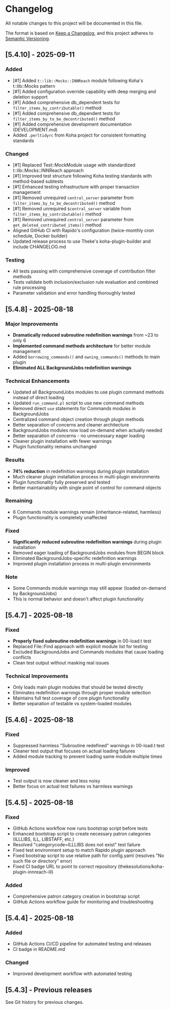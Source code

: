 # Changelog

All notable changes to this project will be documented in this file.

The format is based on [Keep a Changelog](https://keepachangelog.com/en/1.0.0/),
and this project adheres to [Semantic Versioning](https://semver.org/spec/v2.0.0.html).

## [5.4.10] - 2025-09-11

### Added
- [#1] Added `t::lib::Mocks::INNReach` module following Koha's t::lib::Mocks pattern
- [#1] Added configuration override capability with deep merging and deletion support
- [#1] Added comprehensive db_dependent tests for `filter_items_by_contributable()` method
- [#1] Added comprehensive db_dependent tests for `filter_items_by_to_be_decontributed()` method
- [#1] Added comprehensive development documentation (DEVELOPMENT.md)
- Added `.perltidyrc` from Koha project for consistent formatting standards

### Changed
- [#1] Replaced Test::MockModule usage with standardized t::lib::Mocks::INNReach approach
- [#1] Improved test structure following Koha testing standards with method-based subtests
- [#1] Enhanced testing infrastructure with proper transaction management
- [#1] Removed unrequired `central_server` parameter from `filter_items_by_to_be_decontributed()` method
- [#1] Removed unrequired `$central_server` variable from `filter_items_by_contributable()` method
- [#1] Removed unrequired `central_server` parameter from `get_deleted_contributed_items()` method
- Aligned GitHub CI with Rapido's configuration (twice-monthly cron schedule, Docker builder)
- Updated release process to use Theke's koha-plugin-builder and include CHANGELOG.md

### Testing
- All tests passing with comprehensive coverage of contribution filter methods
- Tests validate both inclusion/exclusion rule evaluation and combined rule processing
- Parameter validation and error handling thoroughly tested

## [5.4.8] - 2025-08-18

### Major Improvements
- **Dramatically reduced subroutine redefinition warnings** from ~23 to only 6
- **Implemented command methods architecture** for better module management
- Added `borrowing_commands()` and `owning_commands()` methods to main plugin
- **Eliminated ALL BackgroundJobs redefinition warnings**

### Technical Enhancements
- Updated all BackgroundJobs modules to use plugin command methods instead of direct loading
- Updated `run_command.pl` script to use new command methods
- Removed direct `use` statements for Commands modules in BackgroundJobs
- Centralized command object creation through plugin methods
- Better separation of concerns and cleaner architecture
- BackgroundJobs modules now load on-demand when actually needed
- Better separation of concerns - no unnecessary eager loading
- Cleaner plugin installation with fewer warnings
- Plugin functionality remains unchanged

### Results
- **74% reduction** in redefinition warnings during plugin installation
- Much cleaner plugin installation process in multi-plugin environments
- Plugin functionality fully preserved and tested
- Better maintainability with single point of control for command objects

### Remaining
- 6 Commands module warnings remain (inheritance-related, harmless)
- Plugin functionality is completely unaffected

### Fixed
- **Significantly reduced subroutine redefinition warnings** during plugin installation
- Removed eager loading of BackgroundJobs modules from BEGIN block
- Eliminated BackgroundJobs-specific redefinition warnings
- Improved plugin installation process in multi-plugin environments

### Note
- Some Commands module warnings may still appear (loaded on-demand by BackgroundJobs)
- This is normal behavior and doesn't affect plugin functionality

## [5.4.7] - 2025-08-18

### Fixed
- **Properly fixed subroutine redefinition warnings** in 00-load.t test
- Replaced File::Find approach with explicit module list for testing
- Excluded BackgroundJobs and Commands modules that cause loading conflicts
- Clean test output without masking real issues

### Technical Improvements
- Only loads main plugin modules that should be tested directly
- Eliminates redefinition warnings through proper module selection
- Maintains full test coverage of core plugin functionality
- Better separation of testable vs system-loaded modules

## [5.4.6] - 2025-08-18

### Fixed
- Suppressed harmless "Subroutine redefined" warnings in 00-load.t test
- Cleaner test output that focuses on actual loading failures
- Added module tracking to prevent loading same module multiple times

### Improved
- Test output is now cleaner and less noisy
- Better focus on actual test failures vs harmless warnings

## [5.4.5] - 2025-08-18

### Fixed
- GitHub Actions workflow now runs bootstrap script before tests
- Enhanced bootstrap script to create necessary patron categories (ILLLIBS, ILL, LIBSTAFF, etc.)
- Resolved "categorycode=ILLLIBS does not exist" test failure
- Fixed test environment setup to match Rapido plugin approach
- Fixed bootstrap script to use relative path for config.yaml (resolves "No such file or directory" error)
- Fixed CI badge URL to point to correct repository (thekesolutions/koha-plugin-innreach-ill)

### Added
- Comprehensive patron category creation in bootstrap script
- GitHub Actions workflow guide for monitoring and troubleshooting

## [5.4.4] - 2025-08-18

### Added
- GitHub Actions CI/CD pipeline for automated testing and releases
- CI badge in README.md

### Changed
- Improved development workflow with automated testing

## [5.4.3] - Previous releases

See Git history for previous changes.
